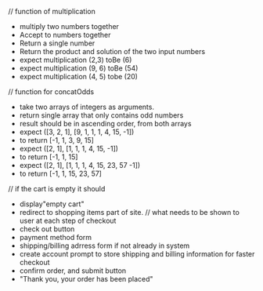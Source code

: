 // function of multiplication

- multiply two numbers together
- Accept to numbers together
- Return a single number
- Return the product and solution of the two input numbers 
- expect multiplication (2,3) toBe (6)
- expect multiplication (9, 6) toBe (54)
- expect multiplication (4, 5) tobe (20)


// function for concatOdds
- take two arrays of integers as arguments.
- return single array that only contains odd numbers
- result should be in ascending order, from both arrays 
 -  expect ([3, 2, 1], [9, 1, 1, 1, 4, 15, -1])
 - to return [-1, 1, 3, 9, 15]
  -  expect ([2, 1], [1, 1, 1, 4, 15, -1])
 - to return [-1, 1, 15]
 -  expect ([2, 1], [1, 1, 1, 4, 15, 23, 57 -1])
 - to return [-1, 1, 15, 23, 57]

 
 
 // if the cart is empty it should 
 - display"empty cart" 
 - redirect to shopping items part of site.
// what needs to be shown to user at each step of checkout 
- check out button
- payment method form
- shipping/billing adrress form if not already in system
- create account prompt to store shipping and billing information for faster checkout
- confirm order, and submit button
- "Thank you, your order has been placed"

 





